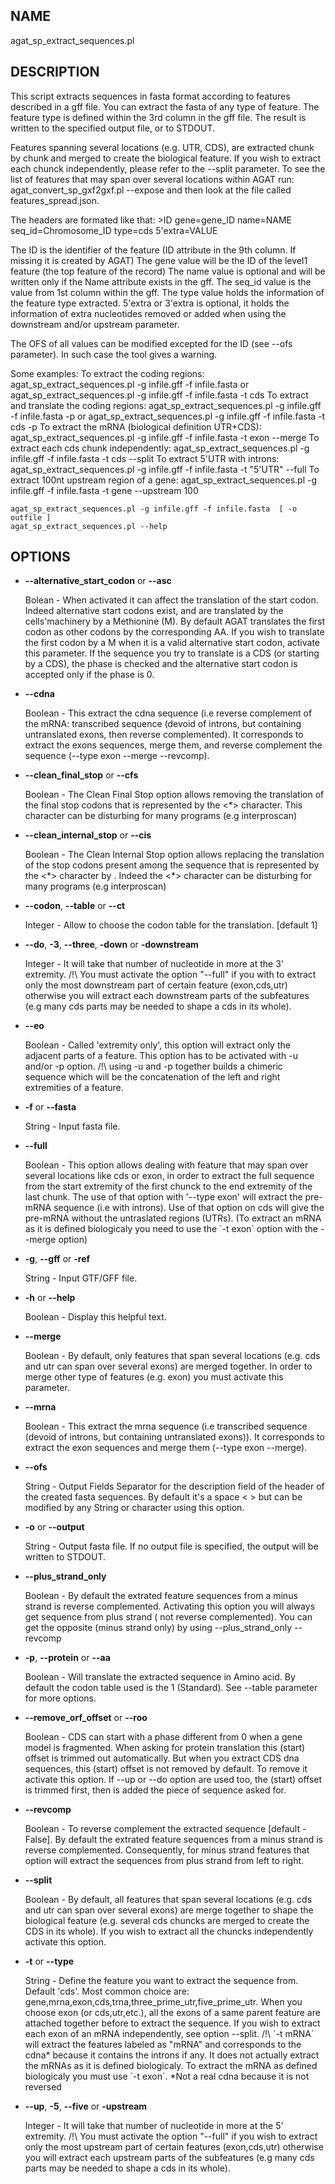 ## NAME

agat\_sp\_extract\_sequences.pl

## DESCRIPTION

This script extracts sequences in fasta format according to features described
in a gff file. You can extract the fasta of any type of feature. The feature
type is defined within the 3rd column in the gff file.
The result is written to the specified output file, or to STDOUT.

Features spanning several locations (e.g. UTR, CDS), are extracted chunk by chunk
and merged to create the biological feature. If you wish to extract each chunck independently,
please refer to the --split parameter. To see the list of features that may span over several locations
within AGAT run: agat\_convert\_sp\_gxf2gxf.pl --expose
and then look at the file called features\_spread.json.

The headers are formated like that:
\>ID gene=gene\_ID name=NAME seq\_id=Chromosome\_ID type=cds 5'extra=VALUE

The ID is the identifier of the feature (ID attribute in the 9th column.
If missing it is created by AGAT)
The gene value will be the ID of the level1 feature (the top feature of the record)
The name value is optional and will be written only if the Name attribute exists in the gff.
The seq\_id value is the value from 1st column within the gff.
The type value holds the information of the feature type extracted.
5'extra or 3'extra is optional, it holds the information of extra nucleotides
removed or added when using the downstream and/or upstream parameter.

The OFS of all values can be modified excepted for the ID (see --ofs parameter).
In such case the tool gives a warning.

Some examples:
To extract the coding regions:
agat\_sp\_extract\_sequences.pl -g infile.gff -f infile.fasta
or
agat\_sp\_extract\_sequences.pl -g infile.gff -f infile.fasta -t cds
To extract and translate the coding regions:
agat\_sp\_extract\_sequences.pl -g infile.gff -f infile.fasta -p
or
agat\_sp\_extract\_sequences.pl -g infile.gff -f infile.fasta -t cds -p
To extract the mRNA (biological definition UTR+CDS):
agat\_sp\_extract\_sequences.pl -g infile.gff -f infile.fasta -t exon --merge
To extract each cds chunk independently:
agat\_sp\_extract\_sequences.pl -g infile.gff -f infile.fasta -t cds --split
To extract 5'UTR with introns:
agat\_sp\_extract\_sequences.pl -g infile.gff -f infile.fasta -t "5'UTR" --full
To extract 100nt upstream region of a gene:
agat\_sp\_extract\_sequences.pl -g infile.gff -f infile.fasta -t gene --upstream 100

```
agat_sp_extract_sequences.pl -g infile.gff -f infile.fasta  [ -o outfile ]
agat_sp_extract_sequences.pl --help
```

## OPTIONS

- **--alternative\_start\_codon** or **--asc**

    Bolean - When activated it can affect the translation of the start codon.
    Indeed alternative start codons exist, and are translated by the cells'machinery
    by a Methionine (M). By default AGAT translates the first codon as other codons by the
    corresponding AA. If you wish to translate the first codon by a M when it is a valid
    alternative start codon, activate this parameter.
    If the sequence you try to translate is a CDS (or starting by a CDS), the phase
    is checked and the alternative start codon is accepted only if the phase is 0.

- **--cdna**

    Boolean - This extract the cdna sequence (i.e reverse complement of the mRNA:
    transcribed sequence (devoid of introns, but containing untranslated exons,
    then reverse complemented). It corresponds to extract the exons sequences,
    merge them, and reverse complement the sequence (--type exon --merge --revcomp).

- **--clean\_final\_stop** or **--cfs**

    Boolean - The Clean Final Stop option allows removing the translation of the
    final stop codons that is represented by the <\*> character.
    This character can be disturbing for many programs (e.g interproscan)

- **--clean\_internal\_stop** or **--cis**

    Boolean - The Clean Internal Stop option allows replacing the translation of the
    stop codons present among the sequence that is represented by the <\*> character
    by <X>. Indeed the <\*> character can be disturbing for many programs
    (e.g interproscan)

- **--codon**, **--table** or **--ct**

    Integer - Allow to choose the codon table for the translation. \[default 1\]

- **--do**, **-3**, **--three**, **-down** or **-downstream**

    Integer - It will take that number of nucleotide in more at the 3' extremity.
    /!\\ You must activate the option "--full" if you with to extract only the most downstream part of certain feature (exon,cds,utr)
    otherwise you will extract each downstream parts of the subfeatures (e.g many cds parts may be needed to shape a cds in its whole).

- **--eo**

    Boolean - Called 'extremity only', this option will extract only the adjacent parts of a feature.
    This option has to be activated with -u and/or -p option.
    /!\\ using -u and -p together builds a chimeric sequence which will be the concatenation of the left and right extremities of a feature.

- **-f** or **--fasta**

    String - Input fasta file.

- **--full**

    Boolean - This option allows dealing with feature that may span over several locations
    like cds or exon, in order to extract the full sequence from the start extremity
    of the first chunck to the end extremity of the last chunk.
    The use of that option with '--type exon' will extract the pre-mRNA sequence (i.e with introns).
    Use of that option on cds will give the pre-mRNA without the untraslated regions (UTRs).
    (To extract an mRNA as it is defined biologicaly you need to use the
    \`-t exon\` option with the --merge option)

- **-g**, **--gff** or **-ref**

    String - Input GTF/GFF file.

- **-h** or **--help**

    Boolean - Display this helpful text.

- **--merge**

    Boolean - By default, only features that span several locations (e.g. cds and utr can
    span over several exons) are merged together. In order to merge other
    type of features (e.g. exon) you must activate this parameter.

- **--mrna**

    Boolean - This extract the mrna sequence (i.e transcribed sequence (devoid of
    introns, but containing untranslated exons)). It corresponds to extract the exon
    sequences and merge them (--type exon --merge).

- **--ofs**

    String - Output Fields Separator for the description field of the header of the
    created fasta sequences. By default it's a space < > but can be modified by any String or
    character using this option.

- **-o** or **--output**

    String - Output fasta file.  If no output file is specified, the output will be
    written to STDOUT.

- **--plus\_strand\_only**

    Boolean - By default the extrated feature sequences from a minus strand is
    reverse complemented. Activating this option you will always get sequence from plus
    strand ( not reverse complemented).
    You can get the opposite (minus strand only) by using --plus\_strand\_only --revcomp

- **-p**, **--protein** or **--aa**

    Boolean - Will translate the extracted sequence in Amino acid.
    By default the codon table used is the 1 (Standard).
    See --table parameter for more options.

- **--remove\_orf\_offset** or **--roo**

    Boolean - CDS can start with a phase different from 0 when a gene model is fragmented.
    When asking for protein translation this (start) offset is trimmed out automatically.
    But when you extract CDS dna sequences, this  (start) offset is not removed by default.
    To remove it activate this option. If --up or --do option are used too, the (start) offset
    is trimmed first, then is added the piece of sequence asked for.

- **--revcomp**

    Boolean - To reverse complement the extracted sequence \[default - False\].
    By default the extrated feature sequences from a minus strand is
    reverse complemented. Consequently, for minus strand features that option will
    extract the sequences from plus strand from left to right.

- **--split**

    Boolean -  By default, all features that span several locations
    (e.g. cds and utr can span over several exons) are merge together to shape
    the biological feature (e.g. several cds chuncks are merged to create the CDS
     in its whole).
    If you wish to extract all the chuncks independently activate this option.

- **-t** or **--type**

    String - Define the feature you want to extract the sequence from.
    Default 'cds'.
    Most common choice are: gene,mrna,exon,cds,trna,three\_prime\_utr,five\_prime\_utr.
    When you choose exon (or cds,utr,etc.), all the exons of a same parent feature
    are attached together before to extract the sequence. If you wish to extract each
    exon of an mRNA independently, see option --split.
    /!\\ \`-t mRNA\` will extract the features labeled as "mRNA" and corresponds to the cdna\*
    because it contains the introns if any. It does not actually extract the mRNAs as
    it is defined biologicaly. To extract the mRNA as defined biologicaly you must use \`-t exon\`.
    \*Not a real cdna because it is not reversed

- **--up**, **-5**, **--five** or **-upstream**

    Integer - It will take that number of nucleotide in more at the 5' extremity.
    /!\\ You must activate the option "--full" if you wish to extract only the most
    upstream part of certain features (exon,cds,utr)
    otherwise you will extract each upstream parts of the subfeatures
    (e.g many cds parts may be needed to shape a cds in its whole).

